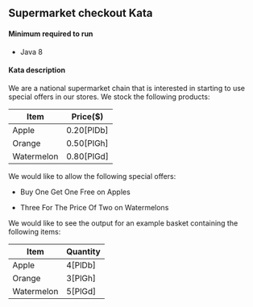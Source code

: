## Supermarket checkout Kata


#### Minimum required to run
* Java 8
 
 
 
 #### Kata description
 
 We are a national supermarket chain that is interested in starting to use special offers in our stores. We stock the following products:
 
 | Item | Price($) |
 | ------ | ------ |
 | Apple | 0.20[PlDb] |
 | Orange | 0.50[PlGh] |
 | Watermelon | 0.80[PlGd] |
 
 
 We would like to allow the following special offers: 
 
 * Buy One Get One Free on Apples 
 
 * Three For The Price Of Two on Watermelons
 
 We would like to see the output for an example basket containing the following items: 
 
  | Item | Quantity |
   | ------ | ------ |
   | Apple | 4[PlDb] |
   | Orange | 3[PlGh] |
   | Watermelon | 5[PlGd] |